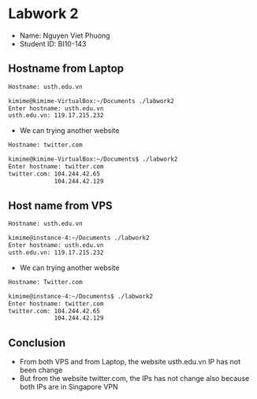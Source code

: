 # Labwork 2

* Name: Nguyen Viet Phuong
* Student ID: BI10-143

## Hostname from Laptop

``` bash
Hostname: usth.edu.vn
```

``` bash
kimime@kimime-VirtualBox:~/Documents ./labwork2
Enter hostname: usth.edu.vn
usth.edu.vn: 119.17.215.232
```
- We can trying another website

``` bash
Hostname: twitter.com
```

``` bash
kimime@kimime-VirtualBox:~/Documents$ ./labwork2
Enter hostname: twitter.com
twitter.com: 104.244.42.65 
             104.244.42.129
```


## Host name from VPS 

``` bash
Hostname: usth.edu.vn
```

``` bash
kimime@instance-4:~/Documents ./labwork2
Enter hostname: usth.edu.vn
usth.edu.vn: 119.17.215.232

```
- We can trying another website

``` bash
Hostname: Twitter.com
```

``` bash
kimime@instance-4:~/Documents$ ./labwork2
Enter hostname: twitter.com
twitter.com: 104.244.42.65 
             104.244.42.129
```
## Conclusion

- From both VPS and from Laptop, the website usth.edu.vn IP has not been change
- But from the website twitter.com, the IPs has not change also because both IPs are in Singapore VPN
